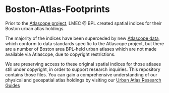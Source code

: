 # Boston-Atlas-Footprints  
Prior to the [Atlascope project](https://atlascope.leventhalmap.org/), LMEC @ BPL created spatial indices for their Boston urban atlas holdings.

The majority of the indices have been superceded by new [Atlascope data](https://geoservices.leventhalmap.org/cartinal/documentation/atlas-data.html), which conform to data standards specific to the Atlascope project, but there are a number of Boston area BPL-held urban atlases which are not made available via Atlascope, due to copyright restrictions.

We are preserving access to these original spatial indices for those atlases still under copyright, in order to support research inquiries. This repository contains those files. You can gain a comprehensive understanding of our physical and geospatial atlas holdings by visiting our [Urban Atlas Research Guides](https://guides.bpl.org/urban-atlases)
